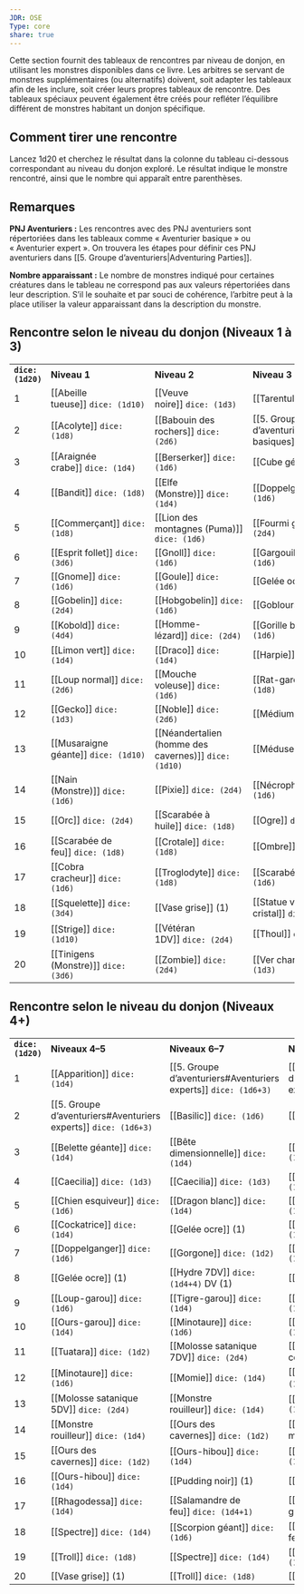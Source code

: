 ```yaml
---
JDR: OSE
Type: core
share: true
---
```


Cette section fournit des tableaux de rencontres par niveau de donjon, en utilisant les monstres disponibles dans ce livre. Les arbitres se servant de monstres supplémentaires (ou alternatifs) doivent, soit adapter les tableaux afin de les inclure, soit créer leurs propres tableaux de rencontre. Des tableaux spéciaux peuvent également être créés pour refléter l’équilibre différent de monstres habitant un donjon spécifique.

## Comment tirer une rencontre

Lancez 1d20 et cherchez le résultat dans la colonne du tableau ci-dessous correspondant au niveau du donjon exploré. Le résultat indique le monstre rencontré, ainsi que le nombre qui apparaît entre parenthèses.

## Remarques

**PNJ Aventuriers :** Les rencontres avec des PNJ aventuriers sont répertoriées dans les tableaux comme « Aventurier basique » ou « Aventurier expert ». On trouvera les étapes pour définir ces PNJ aventuriers dans [[5. Groupe d’aventuriers|Adventuring Parties]].

**Nombre apparaissant :** Le nombre de monstres indiqué pour certaines créatures dans le tableau ne correspond pas aux valeurs répertoriées dans leur description. S’il le souhaite et par souci de cohérence, l’arbitre peut à la place utiliser la valeur apparaissant dans la description du monstre.

## Rencontre selon le niveau du donjon (Niveaux 1 à 3)

|         |          |                             |                     |
| ------- | ------------------------------------------------------------------------------------------------------------------------------------------------------ | ------------------------------------------------------------------------------------------------------------------------------------------------------------------- | ----------------------------------------------------------------------------------------------------------------------------------------------------------- |
| **`dice: (1d20)`** | **Niveau 1**| **Niveau 2**| **Niveau 3**|
| 1| [[Abeille tueuse]] `dice: (1d10)`| [[Veuve noire]] `dice: (1d3)`| [[Tarentulle]] `dice: (1d3)`|
| 2| [[Acolyte]] `dice: (1d8)`| [[Babouin des rochers]] `dice: (2d6)`| [[5. Groupe d’aventuriers#Aventuriers basiques]] `dice: (1d4+4)`|
| 3| [[Araignée crabe]] `dice: (1d4)` | [[Berserker]] `dice: (1d6)`| [[Cube gélatineux]] (1)|
| 4| [[Bandit]] `dice: (1d8)`| [[Elfe (Monstre)]] `dice: (1d4)`| [[Doppelganger]]`dice: (1d6)`|
| 5| [[Commerçant]] `dice: (1d8)`| [[Lion des montagnes (Puma)]] `dice: (1d6)`| [[Fourmi géante]] `dice: (2d4)`|
| 6| [[Esprit follet]] `dice: (3d6)`| [[Gnoll]] `dice: (1d6)`| [[Gargouille]] `dice: (1d6)`|
| 7| [[Gnome]] `dice: (1d6)`| [[Goule]] `dice: (1d6)`| [[Gelée ocre]] (1)|
| 8| [[Gobelin]] `dice: (2d4)`| [[Hobgobelin]] `dice: (1d6)`| [[Goblours]] `dice: (2d4)`|
| 9| [[Kobold]] `dice: (4d4)`| [[Homme-lézard]] `dice: (2d4)`| [[Gorille blanc]] `dice: (1d6)`|
| 10| [[Limon vert]] `dice: (1d4)`| [[Draco]] `dice: (1d4)`| [[Harpie]] `dice: (1d6)`|
| 11| [[Loup normal]] `dice: (2d6)`| [[Mouche voleuse]] `dice: (1d6)`| [[Rat-garou]] `dice: (1d8)`|
| 12| [[Gecko]] `dice: (1d3)`| [[Noble]] `dice: (2d6)`| [[Médium]] `dice: (1d4)`|
| 13| [[Musaraigne géante]] `dice: (1d10)`| [[Néandertalien (homme des cavernes)]] `dice: (1d10)` | [[Méduse]] `dice: (1d3)`|
| 14| [[Nain (Monstre)]] `dice: (1d6)`| [[Pixie]] `dice: (2d4)`| [[Nécrophage]] `dice: (1d6)`|
| 15| [[Orc]] `dice: (2d4)`| [[Scarabée à huile]] `dice: (1d8)`| [[Ogre]] `dice: (1d6)`|
| 16| [[Scarabée de feu]] `dice: (1d8)` | [[Crotale]] `dice: (1d8)`| [[Ombre]] `dice: (1d8)`|
| 17| [[Cobra cracheur]] `dice: (1d6)`| [[Troglodyte]] `dice: (1d8)`| [[Scarabée tigré]] `dice: (1d6)`|
| 18| [[Squelette]] `dice: (3d4)`| [[Vase grise]] (1)| [[Statue vivante de cristal]] `dice: (1d6)` |
| 19| [[Strige]] `dice: (1d10)`| [[Vétéran 1DV]] `dice: (2d4)`| [[Thoul]] `dice: (1d6)`|
| 20| [[Tinigens (Monstre)]] `dice: (3d6)`| [[Zombie]] `dice: (2d4)`| [[Ver charognard]] `dice: (1d3)`|

## Rencontre selon le niveau du donjon (Niveaux 4+)

|   |   |   |   |
|---|---|---|---|
|**`dice: (1d20)`**|**Niveaux 4–5**|**Niveaux 6–7**|**Niveaux 8+**|
|1|[[Apparition]] `dice: (1d4)`|[[5. Groupe d’aventuriers#Aventuriers experts]] `dice: (1d6+3)`|[[5. Groupe d’aventuriers#Aventuriers experts]] `dice: (1d6+3)`|
|2|[[5. Groupe d’aventuriers#Aventuriers experts]] `dice: (1d6+3)`|[[Basilic]] `dice: (1d6)`|[[Chimère]] `dice: (1d2)`|
|3|[[Belette géante]] `dice: (1d4)`|[[Bête dimensionnelle]] `dice: (1d4)`|[[Dragon bleu]] `dice: (1d4)`|
|4|[[Caecilia]] `dice: (1d3)`|[[Caecilia]] `dice: (1d3)`|[[Dragon d'or]] `dice: (1d4)`|
|5|[[Chien esquiveur]] `dice: (1d6)`|[[Dragon blanc]] `dice: (1d4)`|[[Dragon noir]] `dice: (1d4)`|
|6|[[Cockatrice]] `dice: (1d4)`|[[Gelée ocre]] (1)|[[Dragon rouge]] `dice: (1d4)`|
|7|[[Doppelganger]] `dice: (1d6)`|[[Gorgone]] `dice: (1d2)`|[[Dragon vert]] `dice: (1d4)`|
|8|[[Gelée ocre]] (1)|[[Hydre 7DV]] `dice: (1d4+4)` DV (1)|[[Golem d’ambre]] (1)|
|9|[[Loup-garou]] `dice: (1d6)`|[[Tigre-garou]] `dice: (1d4)`|[[Golem d'os]] `dice: (1d2)`|
|10|[[Ours-garou]] `dice: (1d4)`|[[Minotaure]] `dice: (1d6)`|[[Géant de pierre]] `dice: (1d2)`|
|11|[[Tuatara]] `dice: (1d2)`|[[Molosse satanique 7DV]] `dice: (2d4)`|[[Géant des collines]] `dice: (1d4)`|
|12|[[Minotaure]] `dice: (1d6)`|[[Momie]] `dice: (1d4)`|[[Hydre 9DV]] `dice: (1d4+8)` DV (1)|
|13|[[Molosse satanique 5DV]] `dice: (2d4)`|[[Monstre rouilleur]] `dice: (1d4)`|[[Ours-garou]] `dice: (1d4)`|
|14|[[Monstre rouilleur]] `dice: (1d4)`|[[Ours des cavernes]] `dice: (1d2)`|[[Pourceau maléfique]] `dice: (1d3)`|
|15|[[Ours des cavernes]] `dice: (1d2)`|[[Ours-hibou]] `dice: (1d4)`|[[Manticore]] `dice: (1d2)`|
|16|[[Ours-hibou]] `dice: (1d4)`|[[Pudding noir]] (1)|[[Pudding noir]] (1)|
|17|[[Rhagodessa]] `dice: (1d4)`|[[Salamandre de feu]] `dice: (1d4+1)`|[[Salamandre des glaces]] `dice: (1d3)`|
|18|[[Spectre]] `dice: (1d4)`|[[Scorpion géant]] `dice: (1d6)`|[[Salamandre de feu]] `dice: (1d4+1)`|
|19|[[Troll]] `dice: (1d8)`|[[Spectre]] `dice: (1d4)`|[[Vampire 8DV]] `dice: (1d4)`|
|20|[[Vase grise]] (1)|[[Troll]] `dice: (1d8)`|[[Ver violet]] `dice: (1d2)`|
